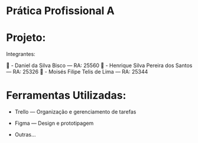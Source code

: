 # Prática Profissional A
# Projeto: 

Integrantes:

👤 - Daniel da Silva Bisco — RA: 25560
👤 - Henrique Silva Pereira dos Santos — RA: 25326
👤 - Moisés Filipe Telis de Lima — RA: 25344

# Ferramentas Utilizadas:

* Trello — Organização e gerenciamento de tarefas

* Figma — Design e prototipagem

* Outras...

